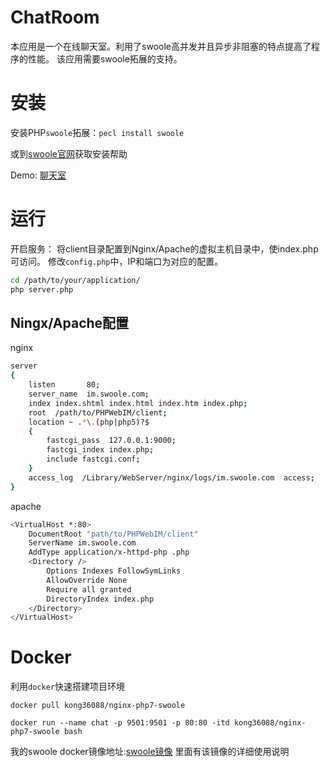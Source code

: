 # ChatRoom
本应用是一个在线聊天室。利用了swoole高并发并且异步非阻塞的特点提高了程序的性能。
该应用需要swoole拓展的支持。

# 安装

安装PHP`swoole`拓展：`pecl install swoole`

或到[swoole官网](http://www.swoole.com/)获取安装帮助

Demo: [聊天室](http://chat.jwlchina.cn)

# 运行

开启服务：
将client目录配置到Nginx/Apache的虚拟主机目录中，使index.php可访问。 修改`config.php`中，IP和端口为对应的配置。
``` bash
cd /path/to/your/application/
php server.php
```

## Ningx/Apache配置

nginx
``` bash
server 
{
    listen       80;
    server_name  im.swoole.com;
    index index.shtml index.html index.htm index.php;
    root  /path/to/PHPWebIM/client;
    location ~ .*\.(php|php5)?$
    {
        fastcgi_pass  127.0.0.1:9000;
        fastcgi_index index.php;
        include fastcgi.conf;
    }
    access_log  /Library/WebServer/nginx/logs/im.swoole.com  access;
}
```
apache
``` bash
<VirtualHost *:80>
    DocumentRoot "path/to/PHPWebIM/client"
    ServerName im.swoole.com
    AddType application/x-httpd-php .php
    <Directory />
        Options Indexes FollowSymLinks
        AllowOverride None
        Require all granted
        DirectoryIndex index.php
    </Directory>
</VirtualHost>
```

# Docker

利用`docker`快速搭建项目环境

`docker pull kong36088/nginx-php7-swoole`

`docker run --name chat -p 9501:9501 -p 80:80 -itd kong36088/nginx-php7-swoole bash`

我的swoole docker镜像地址:[swoole镜像](https://hub.docker.com/r/kong36088/nginx-php7-swoole/)
里面有该镜像的详细使用说明
